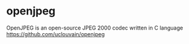 # openjpeg
OpenJPEG is an open-source JPEG 2000 codec written in C language https://github.com/uclouvain/openjpeg
